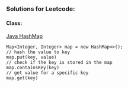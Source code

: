 ### **Solutions for Leetcode:**

#### **Class:**  
[Java HashMap](https://docs.oracle.com/javase/8/docs/api/java/util/HashMap.html#HashMap-int-)  
```
Map<Integer, Integer> map = new HashMap<>();
// hash the value to key
map.put(key, value)
// check if the key is stored in the map
map.containsKey(key)
// get value for a specific key
map.get(key)
```
